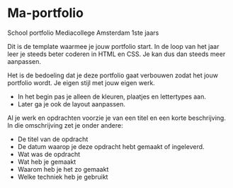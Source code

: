 # Ma-portfolio
School portfolio Mediacollege Amsterdam 1ste jaars

Dit is de template waarmee je jouw portfolio start.
In de loop van het jaar leer je steeds beter coderen in HTML en CSS. 
Je kan dus dan steeds meer aanpassen. 

Het is de bedoeling dat je deze portfolio gaat verbouwen zodat het jouw portfolio wordt. Je eigen stijl met jouw eigen werk. 
* In het begin pas je alleen de kleuren, plaatjes en lettertypes aan. 
* Later ga je ook de layout aanpassen.

Al je werk en opdrachten voorzie je van een titel en een korte beschrijving. In die omschrijving zet je onder andere:
* De titel van de opdracht
* De datum waarop je deze opdracht hebt gemaakt of ingeleverd.
* Wat was de opdracht
* Wat heb je gemaakt
* Waarom heb je het zo gemaakt
* Welke techniek heb je gebruikt
